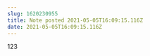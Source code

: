 ```yaml
---
slug: 1620230955
title: Note posted 2021-05-05T16:09:15.116Z
date: 2021-05-05T16:09:15.116Z
---
```

123
